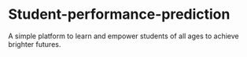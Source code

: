 # Student-performance-prediction
A simple platform to learn and empower students of all ages to achieve brighter futures.

